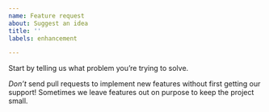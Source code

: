 ```yaml
---
name: Feature request
about: Suggest an idea
title: ''
labels: enhancement

---
```


Start by telling us what problem you’re trying to solve.

*Don’t* send pull requests to implement new features without first getting our support!  Sometimes we leave features out on purpose to keep the project small.
